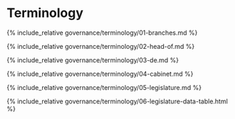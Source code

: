 Terminology
===========

<!-- Branches -->
{% include_relative governance/terminology/01-branches.md %}

<!-- Head of government/state -->
{% include_relative governance/terminology/02-head-of.md %}

<!-- de facto/jure -->
{% include_relative governance/terminology/03-de.md %}

<!-- Cabinet -->
{% include_relative governance/terminology/04-cabinet.md %}

<!-- Legislature -->
{% include_relative governance/terminology/05-legislature.md %}

<!-- Legislature table -->
{% include_relative governance/terminology/06-legislature-data-table.html %}